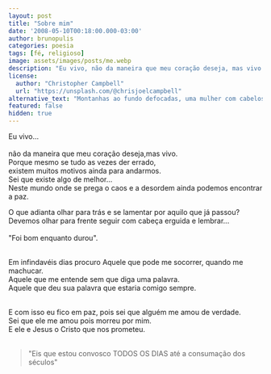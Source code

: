 ```yaml
---
layout: post
title: "Sobre mim"
date: '2008-05-10T00:18:00.000-03:00'
author: brunopulis
categories: poesia
tags: [fé, religioso]
image: assets/images/posts/me.webp
description: "Eu vivo, não da maneira que meu coração deseja, mas vivo."
license:
  author: "Christopher Campbell"
  url: "https://unsplash.com/@chrisjoelcampbell"
alternative_text: "Montanhas ao fundo defocadas, uma mulher com cabelos curtos e ruivos ao centro da imagem, de blusa preta e com um olhar fixo."
featured: false
hidden: true
---
```


Eu vivo...<br /><br />
não da maneira que meu coração deseja,mas vivo.<br />
Porque mesmo se tudo as vezes der errado, <br />
existem muitos motivos ainda para andarmos. <br />
Sei que existe algo de melhor...<br />
Neste mundo onde se prega o caos e a desordem ainda podemos encontrar a paz.<br />

O que adianta olhar para trás e se lamentar por aquilo que já passou? <br />
Devemos olhar para frente seguir com cabeça erguida e lembrar...<br /><br />
"Foi bom enquanto durou".<br /><br />

Em infindavéis dias procuro Aquele que pode me socorrer, quando me machucar.<br />
Aquele que me entende sem que diga uma palavra. <br />
Aquele que deu sua palavra que estaria comigo sempre. <br /><br />

E com isso eu fico em paz, pois sei que alguém me amou de verdade.<br />
Sei que ele me amou pois morreu por mim.<br />
E ele e Jesus o Cristo que nos prometeu.<br /><br />

> "Eis que estou convosco TODOS OS DIAS até a consumação dos séculos"
